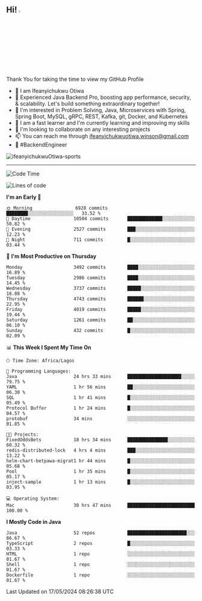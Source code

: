 <!-- BLOG-POST-LIST:START --><!-- BLOG-POST-LIST:END -->

## Hi! <img src="https://media.giphy.com/media/hvRJCLFzcasrR4ia7z/giphy.gif" width="4%"> 

Thank You for taking the time to view my GitHub Profile

- 👋 I am Ifeanyichukwu Otiwa
- 🚀 Experienced Java Backend Pro, boosting app performance, security, & scalability. Let's build something extraordinary together!
- 👀 I'm interested in Problem Solving, Java, Microservices with Spring, Spring Boot, MySQL, gRPC, REST, Kafka, git, Docker, and Kubernetes
- 🌱 I am a fast learner and I'm currently learning and improving my skills
- 💞️ I'm looking to collaborate on any interesting projects
- 📫 You can reach me through ifeanyichukwuotiwa.winson@gmail.com
- 🚀 #BackendEngineer

<p align="left" marginTop="10px"> <img src="https://komarev.com/ghpvc/?username=ifeanyichukwuOtiwa-sports&label=Profile%20views&color=0e75b6&style=for-the-badge" alt="ifeanyichukwuOtiwa-sports" /> </p>

***

<!--START_SECTION:waka-->
![Code Time](http://img.shields.io/badge/Code%20Time-2%2C527%20hrs%2018%20mins-blue)

![Lines of code](https://img.shields.io/badge/From%20Hello%20World%20I%27ve%20Written-5.2%20million%20lines%20of%20code-blue)

**I'm an Early 🐤** 

```text
🌞 Morning                6928 commits        ████████░░░░░░░░░░░░░░░░░   33.52 % 
🌆 Daytime                10504 commits       █████████████░░░░░░░░░░░░   50.82 % 
🌃 Evening                2527 commits        ███░░░░░░░░░░░░░░░░░░░░░░   12.23 % 
🌙 Night                  711 commits         █░░░░░░░░░░░░░░░░░░░░░░░░   03.44 % 
```
📅 **I'm Most Productive on Thursday** 

```text
Monday                   3492 commits        ████░░░░░░░░░░░░░░░░░░░░░   16.89 % 
Tuesday                  2986 commits        ████░░░░░░░░░░░░░░░░░░░░░   14.45 % 
Wednesday                3737 commits        █████░░░░░░░░░░░░░░░░░░░░   18.08 % 
Thursday                 4743 commits        ██████░░░░░░░░░░░░░░░░░░░   22.95 % 
Friday                   4019 commits        █████░░░░░░░░░░░░░░░░░░░░   19.44 % 
Saturday                 1261 commits        ██░░░░░░░░░░░░░░░░░░░░░░░   06.10 % 
Sunday                   432 commits         █░░░░░░░░░░░░░░░░░░░░░░░░   02.09 % 
```


📊 **This Week I Spent My Time On** 

```text
🕑︎ Time Zone: Africa/Lagos

💬 Programming Languages: 
Java                     24 hrs 33 mins      ████████████████████░░░░░   79.75 % 
YAML                     1 hr 56 mins        ██░░░░░░░░░░░░░░░░░░░░░░░   06.30 % 
SQL                      1 hr 41 mins        █░░░░░░░░░░░░░░░░░░░░░░░░   05.49 % 
Protocol Buffer          1 hr 24 mins        █░░░░░░░░░░░░░░░░░░░░░░░░   04.57 % 
protobuf                 34 mins             ░░░░░░░░░░░░░░░░░░░░░░░░░   01.85 % 

🐱‍💻 Projects: 
FixedOddsBets            18 hrs 34 mins      ███████████████░░░░░░░░░░   60.32 % 
redis-distributed-lock   4 hrs 4 mins        ███░░░░░░░░░░░░░░░░░░░░░░   13.22 % 
helm-chart-betpawa-migrat1 hr 44 mins        █░░░░░░░░░░░░░░░░░░░░░░░░   05.68 % 
Pool                     1 hr 35 mins        █░░░░░░░░░░░░░░░░░░░░░░░░   05.17 % 
inject-sample            1 hr 13 mins        █░░░░░░░░░░░░░░░░░░░░░░░░   03.95 % 

💻 Operating System: 
Mac                      30 hrs 47 mins      █████████████████████████   100.00 % 
```

**I Mostly Code in Java** 

```text
Java                     52 repos            ██████████████████████░░░   86.67 % 
TypeScript               2 repos             █░░░░░░░░░░░░░░░░░░░░░░░░   03.33 % 
HTML                     1 repo              ░░░░░░░░░░░░░░░░░░░░░░░░░   01.67 % 
Shell                    1 repo              ░░░░░░░░░░░░░░░░░░░░░░░░░   01.67 % 
Dockerfile               1 repo              ░░░░░░░░░░░░░░░░░░░░░░░░░   01.67 % 
```




 Last Updated on 17/05/2024 08:26:38 UTC
<!--END_SECTION:waka-->

<!--
<p align="center">
![trophy](https://github-profile-trophy.vercel.app/?username=ifeanyichukwuOtiwa-sports&theme=onedark) (https://github.com/ryo-ma/github-profile-trophy)
</p>
-->

<!---
ifeanyi-otiwa/ifeanyi-otiwa is a ✨ special ✨ repository because its `README.md` (this file) appears on your GitHub profile.
You can click the Preview link to take a look at your changes.
--->
